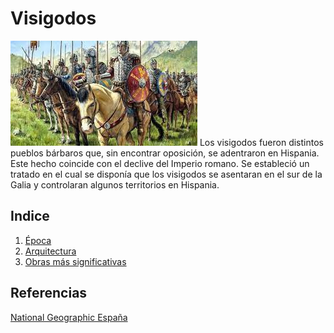 # Visigodos
![visigodos](/img/visigodos.jpg)
Los visigodos fueron distintos pueblos bárbaros que, sin encontrar oposición, se 
adentraron en Hispania. Este hecho coincide con el declive del Imperio romano. Se 
estableció un tratado en el cual se disponía que los visigodos se asentaran en el sur de 
la Galia y controlaran algunos territorios en Hispania.

## Indice
1. [Época](epoca.md)
2. [Arquitectura](arquitectura.md)
3. [Obras más significativas](obras.md)
## Referencias
[National Geographic España](https://historia.nationalgeographic.com.es/temas/visigodos)
